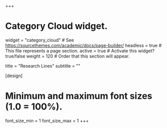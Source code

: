 
+++
# Category Cloud widget.
widget = "category_cloud"  # See https://sourcethemes.com/academic/docs/page-builder/
headless = true  # This file represents a page section.
active = true  # Activate this widget? true/false
weight = 120  # Order that this section will appear.

title = "Research Lines"
subtitle = ""

[design]
  # Minimum and maximum font sizes (1.0 = 100%).
  font_size_min = 1
  font_size_max = 1
+++
